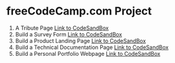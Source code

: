 # freeCodeCamp.com Project

1. A Tribute Page [Link to CodeSandBox](https://codesandbox.io/s/a-tribute-page-dr-a-p-j-abdul-kalam-tnbbh)
2. Build a Survey Form [Link to CodeSandBox](https://codesandbox.io/s/build-a-survey-form-bank-survey-form-mh2uc)
3. Build a Product Landing Page [Link to CodeSandBox](https://codesandbox.io/s/build-a-product-landing-page-yoga-webpage-w2vml)
4. Build a Technical Documentation Page [Link to CodeSandBox](https://codesandbox.io/s/build-a-technical-documentation-page-nys7d)
5. Build a Personal Portfolio Webpage [Link to CodeSandBox](https://codesandbox.io/s/build-a-personal-portfolio-webpage-3u5b7)